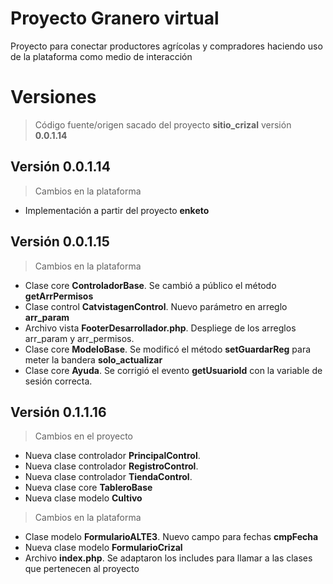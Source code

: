 # Proyecto Granero virtual

Proyecto para conectar productores agrícolas y compradores haciendo uso de la plataforma como medio de interacción

# Versiones

> Código fuente/origen sacado del proyecto **sitio_crizal** versión **0.0.1.14**

## Versión 0.0.1.14

> Cambios en la plataforma

- Implementación a partir del proyecto **enketo**

## Versión 0.0.1.15

> Cambios en la plataforma

- Clase core **ControladorBase**. Se cambió a público el método **getArrPermisos**
- Clase control **CatvistagenControl**. Nuevo parámetro en arreglo **arr_param**
- Archivo vista **FooterDesarrollador.php**. Despliege de los arreglos arr_param y arr_permisos.
- Clase core **ModeloBase**. Se modificó el método **setGuardarReg** para meter la bandera **solo_actualizar**
- Clase core **Ayuda**. Se corrigió el evento **getUsuarioId** con la variable de sesión correcta.

## Versión 0.1.1.16

> Cambios en el proyecto

- Nueva clase controlador **PrincipalControl**.
- Nueva clase controlador **RegistroControl**.
- Nueva clase controlador **TiendaControl**.
- Nueva clase core **TableroBase**
- Nueva clase modelo **Cultivo**


> Cambios en la plataforma

- Clase modelo **FormularioALTE3**. Nuevo campo para fechas **cmpFecha**
- Nueva clase modelo **FormularioCrizal**
- Archivo **index.php**. Se adaptaron los includes para llamar a las clases que pertenecen al proyecto



